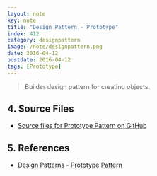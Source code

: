 ```yaml
---
layout: note
key: note
title: "Design Pattern - Prototype"
index: 412
category: designpattern
image: /note/designpattern.png
date: 2016-04-12
postdate: 2016-04-12
tags: [Prototype]
---
```


> Builder design pattern for creating objects.


## 4. Source Files
* [Source files for Prototype Pattern on GitHub](https://github.com/jojozhuang/design-patterns-java/tree/master/design-pattern-prototype)

## 5. References
* [Design Patterns - Prototype Pattern](https://www.tutorialspoint.com/design_pattern/prototype_pattern.htm)
